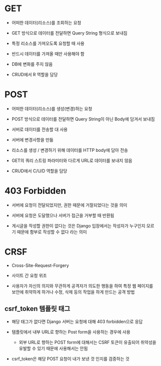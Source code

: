 # GET

- 어떠한 데이터(리소스)를 조회하는 요청

- GET 방식으로 데이터를 전달하면 Query String 형식으로 보내짐

- 특정 리소스를 가져오도록 요청할 때 사용

- 반드시 데이터를 가져올 때만 사용해야 함

- DB에 변화를 주지 않음

- CRUD에서 R 역할을 담당

# POST

- 어떠한 데이터(리소스)를 생성(변경)하는 요청

- POST 방식으로 데이터를 전달하면 Query String이 아닌 Body에 담겨서 보내짐

- 서버로 데이터를 전송할 대 사용

- 서버에 변경사항을 만듦

- 리소스를 생성 / 변경하기 위해 데이터를 HTTP body에 담아 전송

- GET의 쿼리 스트링 파라미터와 다르게 URL로 데이터를 보내지 않음

- CRUD에서 C/U/D 역할을 담당



# 403 Forbidden

- 서버에 요청이 전달되었지만, 권한 때문에 거절되었다는 것을 의미

- 서버에 요청은 도달했으나 서버가 접근을 거부할 때 반환됨

- 게시글을 작성할 권한이 없다는 것은 Django 입장에서는 작성자가 누구인지 모르기 때문에 함부로 작성할 수 없다 라는 의미



# CRSF

- Cross-Site-Request-Forgery

- 사이트 간 요청 위조

- 사용자가 자신의 의지와 무관하게 공격자가 의도한 행동을 하여 특정 웹 페이지를 보안에 취약하게 하거나 수정, 삭제 등의 작업을 하게 만드는 공격 방법

## csrf_token 템플릿 태그

- 해당 태그가 없다면 Django 서버는 요청에 대해 403 forbidden으로 응답

- 템플릿에서 내부 URL로 향하는 Post form을 사용하는 경우에 사용
  
  - 외부 URL로 향하는 POST form에 대해서는 CSRF 토큰이 유출되어 취약성을 유발할 수 있기 때문에 사용해서는 안됨

- csrf_token은 해당 POST 요청이 내가 보낸 것 인지를 검증하는 것
